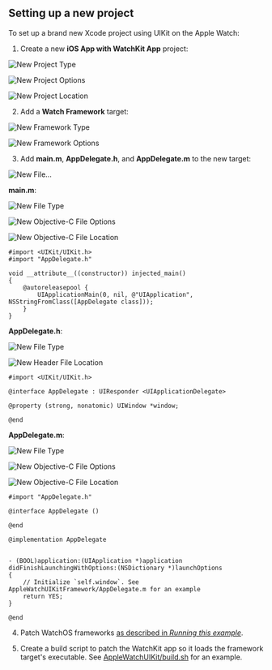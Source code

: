 ## Setting up a new project
To set up a brand new Xcode project using UIKit on the Apple Watch:

1. Create a new **iOS App with WatchKit App** project:

  ![New Project Type](images/NewProject1.png)

  ![New Project Options](images/NewProject2.png)

  ![New Project Location](images/NewProject3.png)

2. Add a **Watch Framework** target:

  ![New Framework Type](images/NewFramework1.png)

  ![New Framework Options](images/NewFramework2.png)

3. Add **main.m**, **AppDelegate.h**, and **AppDelegate.m** to the new target:

  ![New File...](images/NewFile.png)

  **main.m**:

  ![New File Type](images/Main1.png)

  ![New Objective-C File Options](images/Main2.png)

  ![New Objective-C File Location](images/Main3.png)

  ```objc
  #import <UIKit/UIKit.h>
  #import "AppDelegate.h"

  void __attribute__((constructor)) injected_main()
  {
      @autoreleasepool {
          UIApplicationMain(0, nil, @"UIApplication", NSStringFromClass([AppDelegate class]));
      }
  }

  ```

  **AppDelegate.h**:

  ![New File Type](images/AppDelegateH1.png)

  ![New Header File Location](images/AppDelegateH2.png)

  ```objc
  #import <UIKit/UIKit.h>

  @interface AppDelegate : UIResponder <UIApplicationDelegate>

  @property (strong, nonatomic) UIWindow *window;

  @end
  ```

  **AppDelegate.m**:

  ![New File Type](images/AppDelegateM1.png)

  ![New Objective-C File Options](images/AppDelegateM2.png)

  ![New Objective-C File Location](images/AppDelegateM3.png)

  ```objc
  #import "AppDelegate.h"

  @interface AppDelegate ()

  @end

  @implementation AppDelegate


  - (BOOL)application:(UIApplication *)application didFinishLaunchingWithOptions:(NSDictionary *)launchOptions
  {
      // Initialize `self.window`. See AppleWatchUIKitFramework/AppDelegate.m for an example
      return YES;
  }

  @end

  ```

4. Patch WatchOS frameworks [as described in *Running this example*](RunningThisExample.md#patch-watchos-platform-frameworks).

5. Create a build script to patch the WatchKit app so it loads the framework target's executable. See [AppleWatchUIKit/build.sh](/AppleWatchUIKit/build.sh) for an example.
